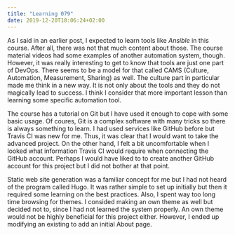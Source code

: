 ```yaml
---
title: "Learning 079"
date: 2019-12-20T18:06:24+02:00
---
```


As I said in an earlier post, I expected to learn tools like *Ansible* in this course. After all, there was not that much content about those. The course material videos had some examples of another automation system, though. However, it was really interesting to get to know that tools are just one part of DevOps. There seems to be a model for that called CAMS (Culture, Automation, Measurement, Sharing) as well. The culture part in particular made me think in a new way. It is not only about the tools and they do not magically lead to success. I think I consider that more important lesson than learning some specific automation tool.

The course has a tutorial on Git but I have used it enough to cope with some basic usage. Of coures, Git is a complex software with many tricks so there is always something to learn. I had used services like GitHub before but Travis CI was new for me. Thus, it was clear that I would want to take the advanced project. On the other hand, I felt a bit uncomfortable when I looked what information Travis CI would require when connecting the GitHub account. Perhaps I would have liked to to create another GitHub account for this project but I did not bother at that point.

Static web site generation was a familiar concept for me but I had not heard of the program called Hugo. It was rather simple to set up initially but then it required some learning on the best practices. Also, I spent way too long time browsing for themes. I consided making an own theme as well but decided not to, since I had not learned the system properly. An own theme would not be highly beneficial for this project either. However, I ended up modifying an existing to add an initial About page.
